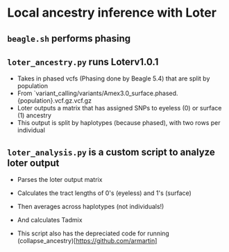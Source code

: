 # Local ancestry inference with Loter
## `beagle.sh` performs phasing

## `loter_ancestry.py` runs Loterv1.0.1
- Takes in phased vcfs (Phasing done by Beagle 5.4) that are split by population
- From `variant_calling/variants/Amex3.0_surface.phased.{population}.vcf.gz.vcf.gz
- Loter outputs a matrix that has assigned SNPs to eyeless (0) or surface (1) ancestry
- This output is split by haplotypes (because phased), with two rows per individual

## `loter_analysis.py` is a custom script to analyze loter output
- Parses the loter output matrix
- Calculates the tract lengths of 0's (eyeless) and 1's (surface)
- Then averages across haplotypes (not individuals!)
- And calculates Tadmix

- This script also has the depreciated code for running (collapse_ancestry)[https://github.com/armartin]
